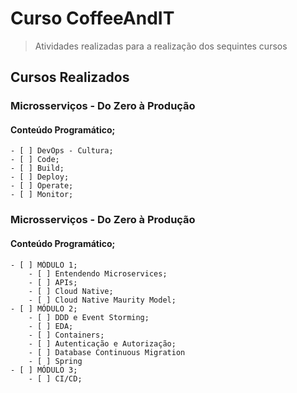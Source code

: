 # Curso CoffeeAndIT
> Atividades realizadas para a realização dos sequintes cursos

## Cursos Realizados
### Microsserviços - Do Zero à Produção
#### Conteúdo Programático;
    - [ ] DevOps - Cultura;
    - [ ] Code;
    - [ ] Build;
    - [ ] Deploy;
    - [ ] Operate;
    - [ ] Monitor;
### Microsserviços - Do Zero à Produção
#### Conteúdo Programático;
    - [ ] MÓDULO 1;
        - [ ] Entendendo Microservices;
        - [ ] APIs;
        - [ ] Cloud Native;
        - [ ] Cloud Native Maurity Model;
    - [ ] MÓDULO 2;
        - [ ] DDD e Event Storming;
        - [ ] EDA;
        - [ ] Containers;
        - [ ] Autenticação e Autorização;
        - [ ] Database Continuous Migration
        - [ ] Spring
    - [ ] MÓDULO 3;
        - [ ] CI/CD;